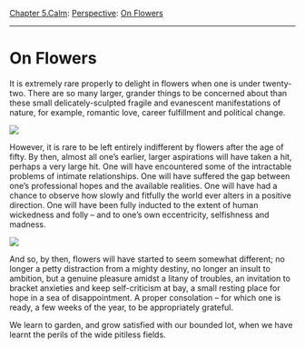 [Chapter 5.Calm](https://www.theschooloflife.com/thebookoflife/category/calm/): [Perspective](https://www.theschooloflife.com/thebookoflife/category/calm/perspective/): [On Flowers](https://www.theschooloflife.com/thebookoflife/on-flowers/)

* * *

# On Flowers

It is extremely rare properly to delight in flowers when one is under twenty-two. There are so many larger, grander things to be concerned about than these small delicately-sculpted fragile and evanescent manifestations of nature, for example, romantic love, career fulfillment and political change.

![](http://3.bp.blogspot.com/-mkAlwV0rfeQ/VYcYYvhJy_I/AAAAAAAACSY/fQGZ0dQPL-o/s1600/1.%2BVan%2BGogh_Irises_Van%2BGogh%2BMuseum_Amsterdam.jpg)

However, it is rare to be left entirely indifferent by flowers after the age of fifty. By then, almost all one’s earlier, larger aspirations will have taken a hit, perhaps a very large hit. One will have encountered some of the intractable problems of intimate relationships. One will have suffered the gap between one’s professional hopes and the available realities. One will have had a chance to observe how slowly and fitfully the world ever alters in a positive direction. One will have been fully inducted to the extent of human wickedness and folly – and to one’s own eccentricity, selfishness and madness.

![](https://uploads2.wikiart.org/images/vincent-van-gogh/flowering-garden-1888(1).jpg)

And so, by then, flowers will have started to seem somewhat different; no longer a petty distraction from a mighty destiny, no longer an insult to ambition, but a genuine pleasure amidst a litany of troubles, an invitation to bracket anxieties and keep self-criticism at bay, a small resting place for hope in a sea of disappointment. A proper consolation – for which one is ready, a few weeks of the year, to be appropriately grateful.

We learn to garden, and grow satisfied with our bounded lot, when we have learnt the perils of&nbsp;the wide pitiless fields.
